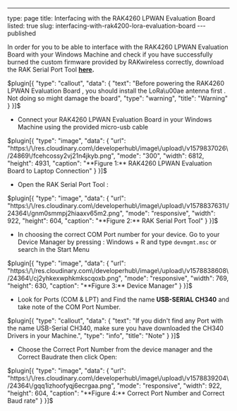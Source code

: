 ---
type: page
title: Interfacing with the RAK4260 LPWAN Evaluation Board
listed: true
slug: interfacing-with-rak4200-lora-evaluation-board
---published

In order for you to be able to interface with the RAK4260 LPWAN Evaluation Board with your Windows Machine and check if you have successfully burned the custom firmware provided by RAKwireless correctly, download the RAK Serial Port Tool **[here](https://downloads.rakwireless.com/en/LoRa/Tools/RAK_SERIAL_PORT_TOOL_V1.2.1.zip).**

$plugin[{
    "type": "callout",
    "data": {
        "text": "Before powering the RAK4260 LPWAN Evaluation Board , you should install the LoRa\u00ae antenna first . Not doing so might damage the board",
        "type": "warning",
        "title": "Warning"
    }
}]$

- Connect your RAK4260 LPWAN Evaluation Board in your Windows Machine using the provided micro-usb cable

$plugin[{
    "type": "image",
    "data": {
        "url": "https:\/\/res.cloudinary.com\/developerhub\/image\/upload\/v1579837026\/24869\/fcehcossy2vj21n4jkyb.png",
        "mode": "300",
        "width": 6812,
        "height": 4931,
        "caption": "**Figure 1:** RAK4260 LPWAN Evaluation Board to Laptop Connection"
    }
}]$

- Open the RAK Serial Port Tool :

$plugin[{
    "type": "image",
    "data": {
        "url": "https:\/\/res.cloudinary.com\/developerhub\/image\/upload\/v1578837631\/24364\/gnm0smmpj2hiaaxv65m2.png",
        "mode": "responsive",
        "width": 922,
        "height": 604,
        "caption": "**Figure 2:** RAK Serial Port Tool"
    }
}]$

- In choosing the correct COM Port number for your device. Go to your Device Manager by pressing : Windows + R and type `devmgmt.msc` or search in the Start Menu

$plugin[{
    "type": "image",
    "data": {
        "url": "https:\/\/res.cloudinary.com\/developerhub\/image\/upload\/v1578838608\/24364\/cj2yhkexwphkmkscqoxb.png",
        "mode": "responsive",
        "width": 769,
        "height": 630,
        "caption": "**Figure 3:** Device Manager"
    }
}]$

- Look for Ports (COM & LPT) and Find the name **USB-SERIAL CH340** and take note of the COM Port Number.

$plugin[{
    "type": "callout",
    "data": {
        "text": "If you didn't find any Port with the name USB-Serial CH340, make sure you have downloaded the CH340 Drivers in your Machine.",
        "type": "info",
        "title": "Note"
    }
}]$

- Choose the Correct Port Number from the device manager and the Correct Baudrate then click Open:

$plugin[{
    "type": "image",
    "data": {
        "url": "https:\/\/res.cloudinary.com\/developerhub\/image\/upload\/v1578839204\/24364\/gqq1izhoofyqj6ecrgaa.png",
        "mode": "responsive",
        "width": 922,
        "height": 604,
        "caption": "**Figure 4:** Correct Port Number and Correct Baud rate"
    }
}]$

